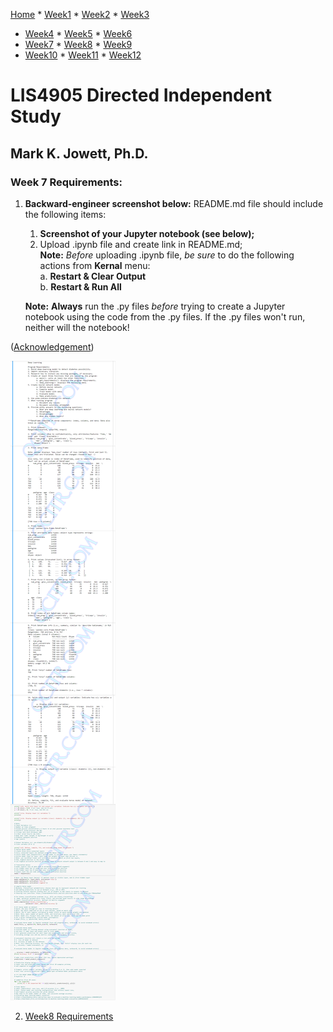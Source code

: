 [Home](../README.md "Home") * [Week1](../week1/README.md "Week1") * [Week2](../week2/README.md "Week2") * [Week3](../week3/README.md "Week3")
* [Week4](../week4/README.md "Week4") * [Week5](../week5/README.md "Week5") * [Week6](../week6/README.md "Week6") 
* [Week7](../week7/README.md "Week7") * [Week8](../week8/README.md "Week8") * [Week9](../week9/README.md "Week9") 
* [Week10](../week10/README.md "Week10") * [Week11](../week11/README.md "Week11") * [Week12](../week12/README.md "Week12")

# LIS4905 Directed Independent Study

## Mark K. Jowett, Ph.D.

### Week 7 Requirements:

1. **Backward-engineer screenshot below:** README.md file should include the following items:
    1. **Screenshot of your Jupyter notebook (see below);**
    2. Upload .ipynb file and create link in README.md;  
    **Note:** *Before* uploading .ipynb file, *be sure* to do the following actions from **Kernal** menu:  
        a. **Restart & Clear Output**  
        b. **Restart & Run All**  
    
    **Note:** **Always** run the .py files *before* trying to create a Jupyter notebook using the code from the .py files. If the .py files won't run, neither will the notebook!  

([Acknowledgement](http://networkrepository.com/pima-indians-diabetes.php
"Acknowledgement"))  
 
![Week7 Requirements](../img/week7.png "Week7 Requirements")

2. [Week8 Requirements](../week8/README.md "Week8")

